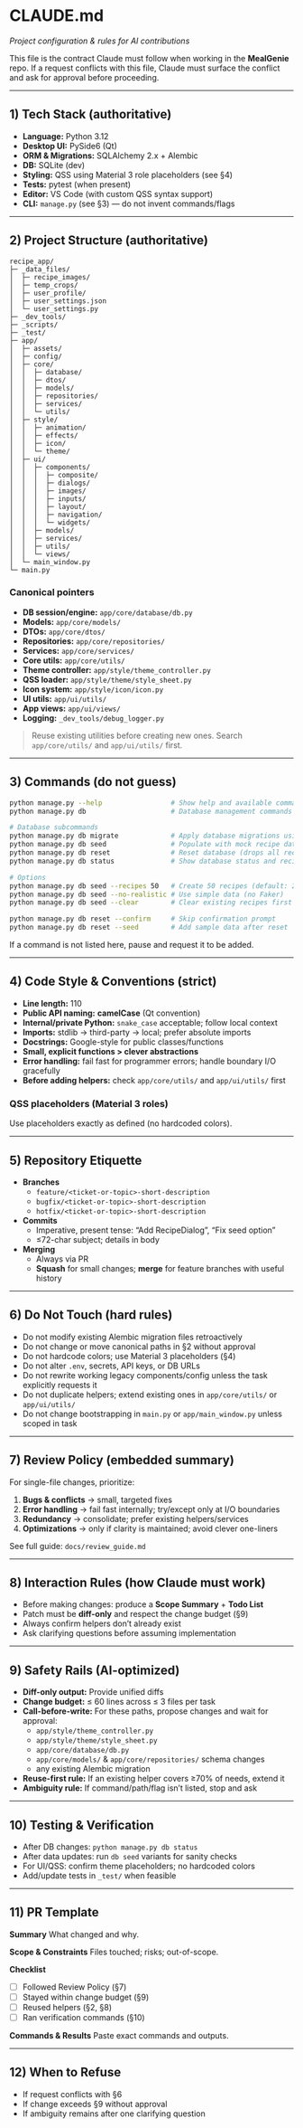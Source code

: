 # CLAUDE.md
_Project configuration & rules for AI contributions_

This file is the contract Claude must follow when working in the **MealGenie** repo. If a request conflicts with this file, Claude must surface the conflict and ask for approval before proceeding.

---

## 1) Tech Stack (authoritative)
- **Language:** Python 3.12
- **Desktop UI:** PySide6 (Qt)
- **ORM & Migrations:** SQLAlchemy 2.x + Alembic
- **DB:** SQLite (dev)
- **Styling:** QSS using Material 3 role placeholders (see §4)
- **Tests:** pytest (when present)
- **Editor:** VS Code (with custom QSS syntax support)
- **CLI:** `manage.py` (see §3) — do not invent commands/flags

---

## 2) Project Structure (authoritative)

```
recipe_app/
├─ _data_files/
│  ├─ recipe_images/
│  ├─ temp_crops/
│  ├─ user_profile/
│  ├─ user_settings.json
│  └─ user_settings.py
├─ _dev_tools/
├─ _scripts/
├─ _test/
├─ app/
│  ├─ assets/
│  ├─ config/
│  ├─ core/
│  │  ├─ database/
│  │  ├─ dtos/
│  │  ├─ models/
│  │  ├─ repositories/
│  │  ├─ services/
│  │  └─ utils/
│  ├─ style/
│  │  ├─ animation/
│  │  ├─ effects/
│  │  ├─ icon/
│  │  └─ theme/
│  ├─ ui/
│  │  ├─ components/
│  │  │  ├─ composite/
│  │  │  ├─ dialogs/
│  │  │  ├─ images/
│  │  │  ├─ inputs/
│  │  │  ├─ layout/
│  │  │  ├─ navigation/
│  │  │  └─ widgets/
│  │  ├─ models/
│  │  ├─ services/
│  │  ├─ utils/
│  │  └─ views/
│  └─ main_window.py
└─ main.py
```

### Canonical pointers
- **DB session/engine:** `app/core/database/db.py`
- **Models:** `app/core/models/`
- **DTOs:** `app/core/dtos/`
- **Repositories:** `app/core/repositories/`
- **Services:** `app/core/services/`
- **Core utils:** `app/core/utils/`
- **Theme controller:** `app/style/theme_controller.py`
- **QSS loader:** `app/style/theme/style_sheet.py`
- **Icon system:** `app/style/icon/icon.py`
- **UI utils:** `app/ui/utils/`
- **App views:** `app/ui/views/`
- **Logging:** `_dev_tools/debug_logger.py`

> Reuse existing utilities before creating new ones. Search `app/core/utils/` and `app/ui/utils/` first.

---

## 3) Commands (do not guess)

```bash
python manage.py --help                 # Show help and available commands
python manage.py db                     # Database management commands

# Database subcommands
python manage.py db migrate             # Apply database migrations using Alembic
python manage.py db seed                # Populate with mock recipe data
python manage.py db reset               # Reset database (drops all recipe data)
python manage.py db status              # Show database status and recipe count

# Options
python manage.py db seed --recipes 50   # Create 50 recipes (default: 25)
python manage.py db seed --no-realistic # Use simple data (no Faker)
python manage.py db seed --clear        # Clear existing recipes first

python manage.py db reset --confirm     # Skip confirmation prompt
python manage.py db reset --seed        # Add sample data after reset
```

If a command is not listed here, pause and request it to be added.

---

## 4) Code Style & Conventions (strict)
- **Line length:** 110
- **Public API naming:** **camelCase** (Qt convention)
- **Internal/private Python:** `snake_case` acceptable; follow local context
- **Imports:** stdlib → third-party → local; prefer absolute imports
- **Docstrings:** Google-style for public classes/functions
- **Small, explicit functions > clever abstractions**
- **Error handling:** fail fast for programmer errors; handle boundary I/O gracefully
- **Before adding helpers:** check `app/core/utils/` and `app/ui/utils/` first

### QSS placeholders (Material 3 roles)
Use placeholders exactly as defined (no hardcoded colors).

---

## 5) Repository Etiquette
- **Branches**
  - `feature/<ticket-or-topic>-short-description`
  - `bugfix/<ticket-or-topic>-short-description`
  - `hotfix/<ticket-or-topic>-short-description`
- **Commits**
  - Imperative, present tense: “Add RecipeDialog”, “Fix seed option”
  - ≤72-char subject; details in body
- **Merging**
  - Always via PR
  - **Squash** for small changes; **merge** for feature branches with useful history

---

## 6) Do Not Touch (hard rules)
- Do not modify existing Alembic migration files retroactively
- Do not change or move canonical paths in §2 without approval
- Do not hardcode colors; use Material 3 placeholders (§4)
- Do not alter `.env`, secrets, API keys, or DB URLs
- Do not rewrite working legacy components/config unless the task explicitly requests it
- Do not duplicate helpers; extend existing ones in `app/core/utils/` or `app/ui/utils/`
- Do not change bootstrapping in `main.py` or `app/main_window.py` unless scoped in task

---

## 7) Review Policy (embedded summary)
For single-file changes, prioritize:
1) **Bugs & conflicts** → small, targeted fixes
2) **Error handling** → fail fast internally; try/except only at I/O boundaries
3) **Redundancy** → consolidate; prefer existing helpers/services
4) **Optimizations** → only if clarity is maintained; avoid clever one-liners

See full guide: `docs/review_guide.md`

---

## 8) Interaction Rules (how Claude must work)
- Before making changes: produce a **Scope Summary** + **Todo List**
- Patch must be **diff-only** and respect the change budget (§9)
- Always confirm helpers don’t already exist
- Ask clarifying questions before assuming implementation

---

## 9) Safety Rails (AI-optimized)
- **Diff-only output:** Provide unified diffs
- **Change budget:** ≤ 60 lines across ≤ 3 files per task
- **Call-before-write:** For these paths, propose changes and wait for approval:
  - `app/style/theme_controller.py`
  - `app/style/theme/style_sheet.py`
  - `app/core/database/db.py`
  - `app/core/models/` & `app/core/repositories/` schema changes
  - any existing Alembic migration
- **Reuse-first rule:** If an existing helper covers ≥70% of needs, extend it
- **Ambiguity rule:** If command/path/flag isn’t listed, stop and ask

---

## 10) Testing & Verification
- After DB changes: `python manage.py db status`
- After data updates: run `db seed` variants for sanity checks
- For UI/QSS: confirm theme placeholders; no hardcoded colors
- Add/update tests in `_test/` when feasible

---

## 11) PR Template
**Summary**
What changed and why.

**Scope & Constraints**
Files touched; risks; out-of-scope.

**Checklist**
- [ ] Followed Review Policy (§7)
- [ ] Stayed within change budget (§9)
- [ ] Reused helpers (§2, §8)
- [ ] Ran verification commands (§10)

**Commands & Results**
Paste exact commands and outputs.

---

## 12) When to Refuse
- If request conflicts with §6
- If change exceeds §9 without approval
- If ambiguity remains after one clarifying question

